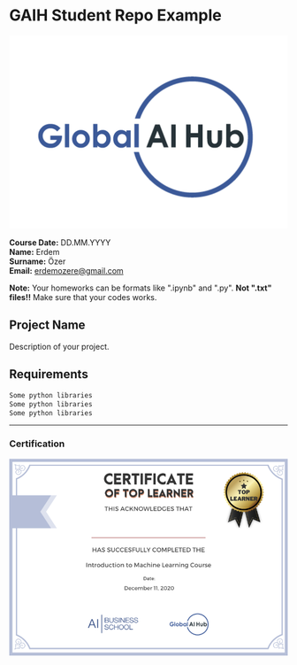 # GAIH Student Repo Example
![](img/logo.png)

**Course Date:** DD.MM.YYYY  
**Name:** Erdem  
**Surname:** Özer  
**Email:** erdemozere@gmail.com  

**Note:** Your homeworks can be formats like ".ipynb" and ".py". **Not ".txt" files!!** Make sure that your codes works.  

## Project Name
Description of your project.

## Requirements
```
Some python libraries
Some python libraries
Some python libraries
```
---

### Certification
![](img/certificate_ex.png)

